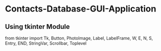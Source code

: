 # Contacts-Database-GUI-Application

<h2>Using tkinter Module</h2>

from tkinter import Tk, Button, PhotoImage, Label, LabelFrame, W, E, N, S, Entry, END, StringVar, Scrollbar, Toplevel

